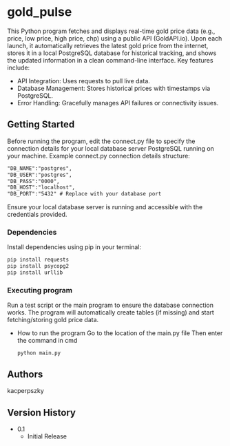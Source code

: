 # gold_pulse

This Python program fetches and displays real-time gold price data (e.g., price, low price, high price, chp) using a public API (GoldAPI.io). Upon each launch, it automatically retrieves the latest gold price from the internet, stores it in a local PostgreSQL database for historical tracking, and shows the updated information in a clean command-line interface. Key features include:

* API Integration: Uses requests to pull live data.
* Database Management: Stores historical prices with timestamps via PostgreSQL.
* Error Handling: Gracefully manages API failures or connectivity issues.

## Getting Started
Before running the program, edit the connect.py file to specify the connection details for your local database server PostgreSQL running on your machine. Example connect.py connection details structure:

``` txt
"DB_NAME":"postgres",
"DB_USER":"postgres",
"DB_PASS":"0000",
"DB_HOST":"localhost",
"DB_PORT":"5432" # Replace with your database port 
```
Ensure your local database server is running and accessible with the credentials provided.

### Dependencies

Install dependencies using pip in your terminal:

``` python
pip install requests
pip install psycopg2
pip install urllib
```

### Executing program

Run a test script or the main program to ensure the database connection works. The program will automatically create tables (if missing) and start fetching/storing gold price data.

* How to run the program
  Go to the location of the main.py file
  Then enter the command in cmd
  ``` 
  python main.py
  ```

## Authors

kacperpszky  

## Version History

* 0.1
    * Initial Release
